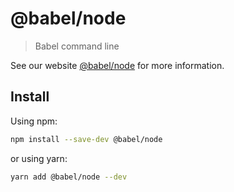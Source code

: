 # @babel/node

> Babel command line

See our website [@babel/node](https://babeljs.io/docs/en/next/babel-node.html) for more information.

## Install

Using npm:

```sh
npm install --save-dev @babel/node
```

or using yarn:

```sh
yarn add @babel/node --dev
```
